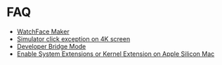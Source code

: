 # FAQ

- [WatchFace Maker](./watchface-maker.md)
- [Simulator click exception on 4K screen](./simulator-4-4k.md)
- [Developer Bridge Mode](./developer-bridge-mode.md)
- [Enable System Extensions or Kernel Extension on Apple Silicon Mac](./apple-silicon.md)
